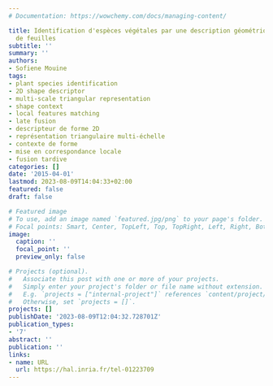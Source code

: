 ```yaml
---
# Documentation: https://wowchemy.com/docs/managing-content/

title: Identification d'espèces végétales par une description géométrique locale d'images
  de feuilles
subtitle: ''
summary: ''
authors:
- Sofiene Mouine
tags:
- plant species identification
- 2D shape descriptor
- multi-scale triangular representation
- shape context
- local features matching
- late fusion
- descripteur de forme 2D
- représentation triangulaire multi-échelle
- contexte de forme
- mise en correspondance locale
- fusion tardive
categories: []
date: '2015-04-01'
lastmod: 2023-08-09T14:04:33+02:00
featured: false
draft: false

# Featured image
# To use, add an image named `featured.jpg/png` to your page's folder.
# Focal points: Smart, Center, TopLeft, Top, TopRight, Left, Right, BottomLeft, Bottom, BottomRight.
image:
  caption: ''
  focal_point: ''
  preview_only: false

# Projects (optional).
#   Associate this post with one or more of your projects.
#   Simply enter your project's folder or file name without extension.
#   E.g. `projects = ["internal-project"]` references `content/project/deep-learning/index.md`.
#   Otherwise, set `projects = []`.
projects: []
publishDate: '2023-08-09T12:04:32.728701Z'
publication_types:
- '7'
abstract: ''
publication: ''
links:
- name: URL
  url: https://hal.inria.fr/tel-01223709
---
```

